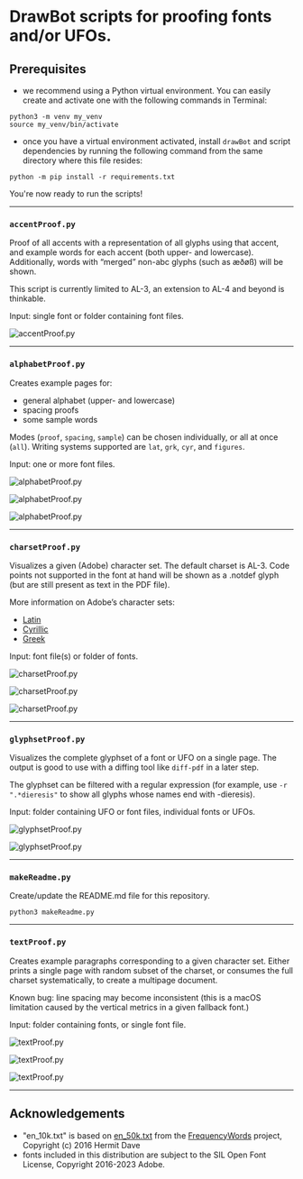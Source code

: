 # DrawBot scripts for proofing fonts and/or UFOs.

## Prerequisites

- we recommend using a Python virtual environment. You can easily create and activate one with the
following commands in Terminal:
```
python3 -m venv my_venv
source my_venv/bin/activate
```

- once you have a virtual environment activated, install `drawBot` and script dependencies by running
the following command from the same directory where this file resides:
```
python -m pip install -r requirements.txt
```

You're now ready to run the scripts!

----


### `accentProof.py`

Proof of all accents with a representation of all glyphs using that accent,
and example words for each accent (both upper- and lowercase).
Additionally, words with “merged” non-abc glyphs (such as æðøß) will be shown.

This script is currently limited to AL-3, an extension to AL-4 and beyond is
thinkable.

Input: single font or folder containing font files.

![accentProof.py](_images/accentProof.png)

----

### `alphabetProof.py`

Creates example pages for:

- general alphabet (upper- and lowercase)
- spacing proofs
- some sample words

Modes (`proof`, `spacing`, `sample`) can be chosen individually, or all at once
(`all`). Writing systems supported are `lat`, `grk`, `cyr`, and `figures`.

Input: one or more font files.

![alphabetProof.py](_images/alphabetProof_1.png)

![alphabetProof.py](_images/alphabetProof_2.png)

![alphabetProof.py](_images/alphabetProof_3.png)

----

### `charsetProof.py`

Visualizes a given (Adobe) character set.
The default charset is AL-3. Code points not supported in the font at hand will
be shown as a .notdef glyph (but are still present as text in the PDF file).

More information on Adobe’s character sets:

- [Latin](https://github.com/adobe-type-tools/adobe-latin-charsets)
- [Cyrillic](https://github.com/adobe-type-tools/adobe-cyrillic-charsets)
- [Greek](https://github.com/adobe-type-tools/adobe-greek-charsets)

Input: font file(s) or folder of fonts.

![charsetProof.py](_images/charsetProof_1.png)

![charsetProof.py](_images/charsetProof_2.png)

![charsetProof.py](_images/charsetProof_3.png)

----

### `glyphsetProof.py`

Visualizes the complete glyphset of a font or UFO on a single page.
The output is good to use with a diffing tool like `diff-pdf` in a later step.

The glyphset can be filtered with a regular expression (for example,
use `-r ".*dieresis"` to show all glyphs whose names end with -dieresis).

Input: folder containing UFO or font files, individual fonts or UFOs.

![glyphsetProof.py](_images/glyphsetProof_1.png)

![glyphsetProof.py](_images/glyphsetProof_2.png)

----

### `makeReadme.py`

Create/update the README.md file for this repository.

    python3 makeReadme.py

----

### `textProof.py`

Creates example paragraphs corresponding to a given character set.
Either prints a single page with random subset of the charset, or consumes
the full charset systematically, to create a multipage document.

Known bug:
line spacing may become inconsistent (this is a macOS limitation caused by
the vertical metrics in a given fallback font.)

Input: folder containing fonts, or single font file.

![textProof.py](_images/textProof_1.png)

![textProof.py](_images/textProof_2.png)

![textProof.py](_images/textProof_3.png)

----


## Acknowledgements

- "en_10k.txt" is based on [en_50k.txt](https://github.com/hermitdave/FrequencyWords/blob/525f9b560de45753a5ea01069454e72e9aa541c6/content/2016/en/en_50k.txt) from the [FrequencyWords](https://github.com/hermitdave/FrequencyWords) project, Copyright (c) 2016 Hermit Dave
- fonts included in this distribution are subject to the SIL Open Font License, Copyright 2016-2023 Adobe.

